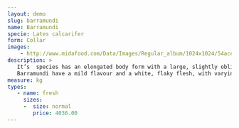 ```yaml
---
layout: demo
slug: barramundi
name: Barramundi
specie: Lates calcarifer
form: Collar
images:
    - http://www.midafood.com/Data/Images/Regular_album/1024x1024/54ace20936ffa222.jpg
description: >
   It’s  species has an elongated body form with a large, slightly oblique mouth and an upper jaw extending behind the eye.
   Barramundi have a mild flavour and a white, flaky flesh, with varying amount of body fat.
measure: kg
types:
   - name: fresh
     sizes:
     -  size: normal
        price: 4036.00
---
```


